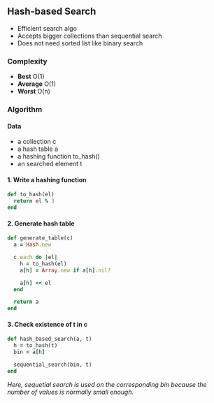 ## Hash-based Search

* Efficient search algo
* Accepts bigger collections than sequential search
* Does not need sorted list like binary search

### Complexity
* __Best__    O(1)
* __Average__ O(1)
* __Worst__   O(n)

### Algorithm
#### Data
* a collection c
* a hash table a
* a hashing function to_hash()
* an searched element t


#### 1. Write a hashing function
```ruby
def to_hash(el)
  return el % 3
end
```

#### 2. Generate hash table
```ruby
def generate_table(c)
  a = Hash.new

  c.each do |el|
    h = to_hash(el)
    a[h] = Array.new if a[h].nil?

    a[h] << el
  end

  return a
end
```

#### 3. Check existence of t in c
```ruby
def hash_based_search(a, t)
  h = to_hash(t)
  bin = a[h]

  sequential_search(bin, t)
end
```

_Here, sequetial search is used on the corresponding bin because the number of values is normally small enough._
